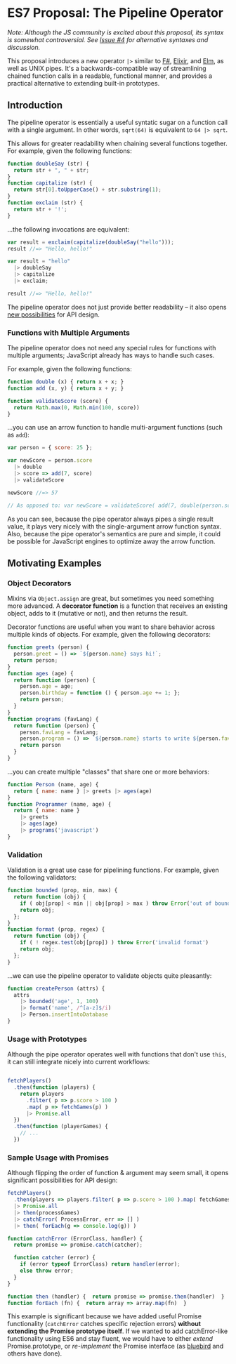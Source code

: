 # ES7 Proposal: The Pipeline Operator

*Note: Although the JS community is excited about this proposal, its syntax is somewhat controversial. See [Issue #4](https://github.com/mindeavor/es-pipeline-operator/issues/4) for alternative syntaxes and discussion.*

This proposal introduces a new operator `|>` similar to
  [F#](https://en.wikibooks.org/wiki/F_Sharp_Programming/Higher_Order_Functions#The_.7C.3E_Operator),
  [Elixir](https://www.safaribooksonline.com/library/view/programming-elixir/9781680500530/f_0057.html),
  and [Elm](https://edmz.org/design/2015/07/29/elm-lang-notes.html),
  as well as UNIX pipes. It's a backwards-compatible way of streamlining chained function calls in a readable, functional manner, and provides a practical alternative to extending built-in prototypes.

## Introduction

The pipeline operator is essentially a useful syntatic sugar on a function call with a single argument. In other words, `sqrt(64)` is equivalent to `64 |> sqrt`.

This allows for greater readability when chaining several functions together. For example, given the following functions:

```js
function doubleSay (str) {
  return str + ", " + str;
}
function capitalize (str) {
  return str[0].toUpperCase() + str.substring(1);
}
function exclaim (str) {
  return str + '!';
}
```

...the following invocations are equivalent:

```js
var result = exclaim(capitalize(doubleSay("hello")));
result //=> "Hello, hello!"

var result = "hello"
  |> doubleSay
  |> capitalize
  |> exclaim;

result //=> "Hello, hello!"
```

The pipeline operator does not just provide better readability – it also opens [new possibilities](#sample-usage-with-promises) for API design.

### Functions with Multiple Arguments

The pipeline operator does not need any special rules for functions with multiple arguments; JavaScript already has ways to handle such cases.

For example, given the following functions:

```js
function double (x) { return x + x; }
function add (x, y) { return x + y; }

function validateScore (score) {
  return Math.max(0, Math.min(100, score))
}
```

...you can use an arrow function to handle multi-argument functions (such as `add`):

```js
var person = { score: 25 };

var newScore = person.score
  |> double
  |> score => add(7, score)
  |> validateScore

newScore //=> 57

// As opposed to: var newScore = validateScore( add(7, double(person.score)) )
```

As you can see, because the pipe operator always pipes a single result value, it plays very nicely with the single-argument arrow function syntax. Also, because the pipe operator's semantics are pure and simple, it could be possible for JavaScript engines to optimize away the arrow function.

## Motivating Examples

### Object Decorators

Mixins via `Object.assign` are great, but sometimes you need something more advanced. A **decorator function** is a function that receives an existing object, adds to it (mutative or not), and then returns the result.

Decorator functions are useful when you want to share behavior across multiple kinds of objects. For example, given the following decorators:

```js
function greets (person) {
  person.greet = () => `${person.name} says hi!`;
  return person;
}
function ages (age) {
  return function (person) {
    person.age = age;
    person.birthday = function () { person.age += 1; };
    return person;
  }
}
function programs (favLang) {
  return function (person) {
    person.favLang = favLang;
    person.program = () => `${person.name} starts to write ${person.favLang}!`;
    return person
  }
}
```

...you can create multiple "classes" that share one or more behaviors:

```js
function Person (name, age) {
  return { name: name } |> greets |> ages(age)
}
function Programmer (name, age) {
  return { name: name }
    |> greets
    |> ages(age)
    |> programs('javascript')
}
```

### Validation

Validation is a great use case for pipelining functions. For example, given the following validators:

```js
function bounded (prop, min, max) {
  return function (obj) {
    if ( obj[prop] < min || obj[prop] > max ) throw Error('out of bounds');
    return obj;
  };
}
function format (prop, regex) {
  return function (obj) {
    if ( ! regex.test(obj[prop]) ) throw Error('invalid format')
    return obj;
  };
}
```

...we can use the pipeline operator to validate objects quite pleasantly:

```js
function createPerson (attrs) {
  attrs
    |> bounded('age', 1, 100)
    |> format('name', /^[a-z]$/i)
    |> Person.insertIntoDatabase
}
```

### Usage with Prototypes

Although the pipe operator operates well with functions that don't use `this`, it can still integrate nicely into current workflows:

```js

fetchPlayers()
  .then(function (players) {
    return players
      .filter( p => p.score > 100 )
      .map( p => fetchGames(p) )
      |> Promise.all
  })
  .then(function (playerGames) {
    // ...
  })

```

### Sample Usage with Promises

Although flipping the order of function & argument may seem small, it opens significant possibilities for API design:

```js
fetchPlayers()
  .then(players => players.filter( p => p.score > 100 ).map( fetchGames ))
  |> Promise.all
  |> then(processGames)
  |> catchError( ProcessError, err => [] )
  |> then( forEach(g => console.log(g)) )

function catchError (ErrorClass, handler) {
  return promise => promise.catch(catcher);

  function catcher (error) {
    if (error typeof ErrorClass) return handler(error);
    else throw error;
  }
}

function then (handler) {  return promise => promise.then(handler)  }
function forEach (fn) {  return array => array.map(fn)  }
```

This example is significant because we have added useful Promise functionality (`catchError` catches specific rejection errors) **without extending the Promise prototype itself**. If we wanted to add catchError-like functionality using ES6 and stay fluent, we would have to either *extend* Promise.prototype, or *re-implement* the Promise interface (as [bluebird](https://github.com/petkaantonov/bluebird) and others have done).
